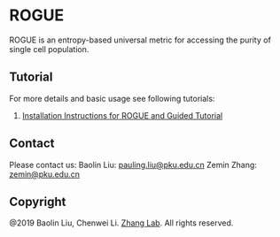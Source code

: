 # ROGUE
ROGUE is an entropy-based universal metric for accessing the purity of single cell population.

## Tutorial
For more details and basic usage see following tutorials:
1.	[Installation Instructions for ROGUE and Guided Tutorial](https://github.com/PaulingLiu/ROGUE/tree/master/vignettes/ROGUE_Tutorials.html)

## Contact
Please contact us:
Baolin Liu: pauling.liu@pku.edu.cn
Zemin Zhang: zemin@pku.edu.cn

## Copyright
@2019 Baolin Liu, Chenwei Li. [Zhang Lab](http://cancer-pku.cn/). All rights reserved.
